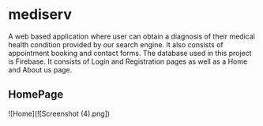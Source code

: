 # mediserv
A web based application where user can obtain a diagnosis of their medical health condition provided by our search engine. It also consists of appointment booking and contact forms. The database used in  this project is Firebase. It consists of Login and Registration pages as well as a Home and About us page.    
## HomePage
![Home](![Screenshot (4).png])

